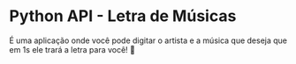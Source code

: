 # Python API - Letra de Músicas

É uma aplicação onde você pode digitar o artista e a música que deseja que em 1s ele trará a letra para você! 🎷